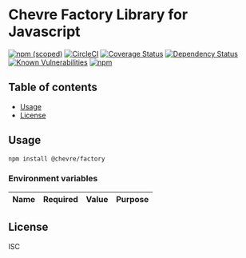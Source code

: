 # Chevre Factory Library for Javascript

[![npm (scoped)](https://img.shields.io/npm/v/@chevre/factory.svg)](https://www.npmjs.com/package/@chevre/factory)
[![CircleCI](https://circleci.com/gh/chevre-jp/factory.svg?style=shield)](https://circleci.com/gh/chevre-jp/factory)
[![Coverage Status](https://coveralls.io/repos/github/chevre-jp/factory/badge.svg?branch=master)](https://coveralls.io/github/chevre-jp/factory?branch=master)
[![Dependency Status](https://img.shields.io/david/chevre-jp/factory.svg)](https://david-dm.org/chevre-jp/factory)
[![Known Vulnerabilities](https://snyk.io/test/github/chevre-jp/factory/badge.svg)](https://snyk.io/test/github/chevre-jp/factory)
[![npm](https://img.shields.io/npm/dm/@chevre/factory.svg)](https://nodei.co/npm/@chevre/factory/)

## Table of contents

* [Usage](#usage)
* [License](#license)

## Usage

```shell
npm install @chevre/factory
```

### Environment variables

| Name | Required | Value | Purpose |
| ---- | -------- | ----- | ------- |

## License

ISC
